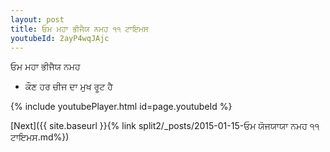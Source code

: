 ```yaml
---
layout: post
title: ਓਮ ਮਹਾ ਭੀਜੈਯ ਨਮਹ ੧੧ ਟਾਇਮਸ
youtubeId: 2ayP4wqJAjc
---
```

 
 
 ਓਮ ਮਹਾ ਭੀਜੈਯ ਨਮਹ  
 
 -  ਕੌਣ ਹਰ ਚੀਜ ਦਾ ਮੁਖ ਰੂਟ ਹੈ 
 
  
 
  
 
 
 
 
 
 


{% include youtubePlayer.html id=page.youtubeId %}
 
[Next]({{ site.baseurl }}{% link  split2/_posts/2015-01-15-ਓਮ ਯੋਜਯਾਯਾ ਨਮਹ ੧੧ ਟਾਇਮਸ.md%})
 
